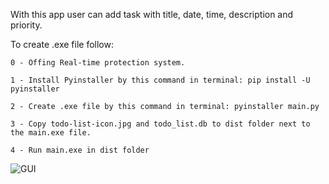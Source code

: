 With this app user can add task with title, date, time, description and priority.

To create .exe file follow:

    0 - Offing Real-time protection system.

    1 - Install Pyinstaller by this command in terminal: pip install -U pyinstaller

    2 - Create .exe file by this command in terminal: pyinstaller main.py

    3 - Copy todo-list-icon.jpg and todo_list.db to dist folder next to the main.exe file.

    4 - Run main.exe in dist folder

![GUI]()